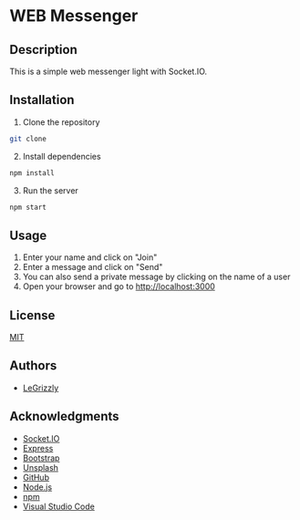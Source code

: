 # WEB Messenger

## Description

This is a simple web messenger light with Socket.IO.

## Installation

1. Clone the repository

```bash
git clone
```

2. Install dependencies

```bash
npm install
```

3. Run the server

```bash
npm start
```

## Usage

1. Enter your name and click on "Join"
2. Enter a message and click on "Send"
3. You can also send a private message by clicking on the name of a user
4. Open your browser and go to [http://localhost:3000](http://localhost:3000)

## License

[MIT](https://choosealicense.com/licenses/mit/)

## Authors

- [LeGrizzly](https://github.com/xalsie)

## Acknowledgments

- [Socket.IO](https://socket.io)
- [Express](https://expressjs.com)
- [Bootstrap](https://getbootstrap.com)
- [Unsplash](https://unsplash.com)
- [GitHub](https://github.com/xalsie/tp1_git)
- [Node.js](https://nodejs.org)
- [npm](https://www.npmjs.com)
- [Visual Studio Code](https://code.visualstudio.com)
